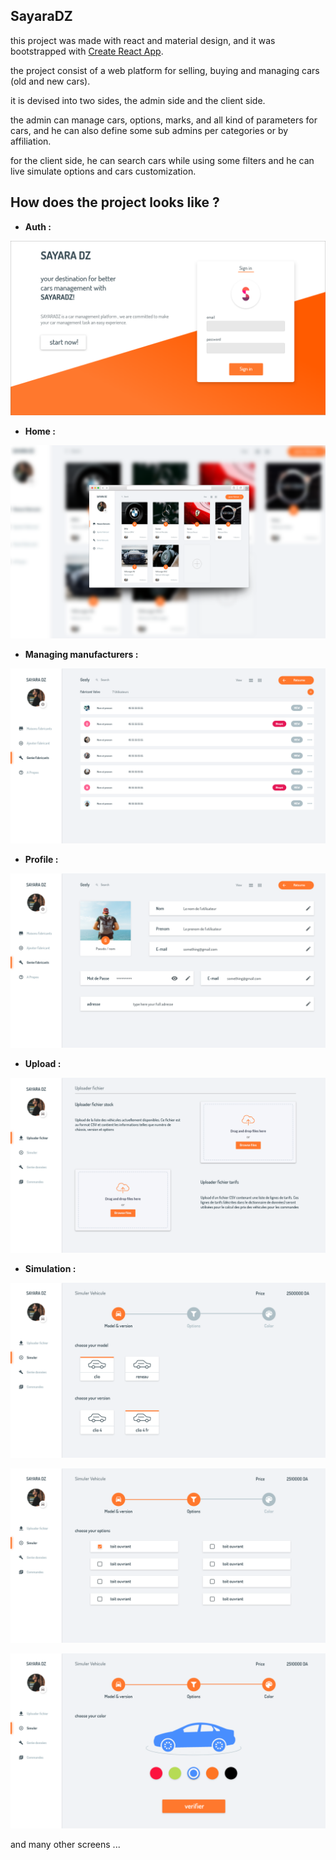 ## SayaraDZ

this project was made with react and material design, and it was bootstrapped with [Create React App](https://github.com/facebook/create-react-app).

the project consist of a web platform for selling, buying and managing cars (old and new cars).

it is devised into two sides, the admin side and the client side.

the admin can manage cars, options, marks, and all kind of parameters for cars, and he can also define some sub admins per categories or by affiliation.

for the client side, he can search cars while using some filters and he can live simulate options and cars customization.

## How does the project looks like ?

- **Auth :** 

![](./images/login.png)

- **Home :**

![](./images/home.png)

- **Managing manufacturers :** 

![](./images/managingFabricants.png)

- **Profile :** 

![]()![profile](./images/profile.png)

- **Upload :** 

![](./images/upload.png)

- **Simulation :** 

![](./images/simulation1.png)

![](./images/simulation2.png)

![](./images/simulation3.png)

and many other screens ... 

